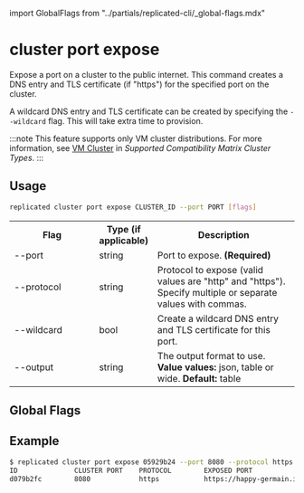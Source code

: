 import GlobalFlags from "../partials/replicated-cli/_global-flags.mdx"

# cluster port expose

Expose a port on a cluster to the public internet. This command creates a DNS entry and TLS certificate (if "https") for the specified port on the cluster.

A wildcard DNS entry and TLS certificate can be created by specifying the `--wildcard` flag. This will take extra time to provision.

:::note
This feature supports only VM cluster distributions. For more information, see [VM Cluster](/vendor/testing-supported-clusters#vm-clusters) in _Supported Compatibility Matrix Cluster Types_.
:::

## Usage

```bash
replicated cluster port expose CLUSTER_ID --port PORT [flags]
```

  <table>
  <tr>
    <th width="30%">Flag</th>
    <th width="20%">Type (if applicable)</th>
    <th width="50%">Description</th>
  </tr>
  <tr>
    <td>--port</td>
    <td>string</td>
    <td>Port to expose. <strong>(Required)</strong></td>
  </tr>
  <tr>
    <td>--protocol</td>
    <td>string</td>
    <td>Protocol to expose (valid values are "http" and "https"). Specify multiple or separate values with commas.</td>
  </tr>
  <tr>
    <td>--wildcard</td>
    <td>bool</td>
    <td>Create a wildcard DNS entry and TLS certificate for this port.</td>
  </tr>
  <tr>
    <td>--output</td>
    <td>string</td>
    <td>The output format to use. <strong>Value values:</strong> json, table or wide. <strong>Default:</strong> table</td>
  </tr>
</table>

## Global Flags

<GlobalFlags/>

## Example

```bash
$ replicated cluster port expose 05929b24 --port 8080 --protocol https --wildcard
ID              CLUSTER PORT    PROTOCOL        EXPOSED PORT                                           WILDCARD        STATUS
d079b2fc        8080            https           https://happy-germain.ingress.replicatedcluster.com    true            pending
```
